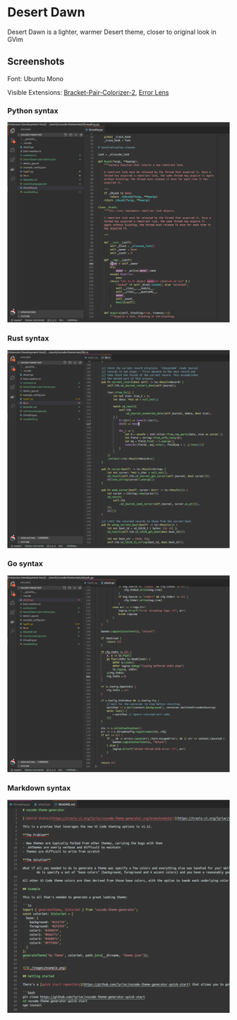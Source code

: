# Desert Dawn

Desert Dawn is a lighter, warmer Desert theme, closer to original look in GVim

## Screenshots

Font: Ubuntu Mono

Visible Extensions: [Bracket-Pair-Colorizer-2](https://marketplace.visualstudio.com/items?itemName=CoenraadS.bracket-pair-colorizer-2), [Error Lens](https://marketplace.visualstudio.com/items?itemName=usernamehw.errorlens)

### Python syntax

![Python](https://raw.githubusercontent.com/gistart/vscode-theme-desert-dawn/master/screenshots/python.png)

### Rust syntax

![Rust](https://raw.githubusercontent.com/gistart/vscode-theme-desert-dawn/master/screenshots/rust.png)

### Go syntax

![Go](https://raw.githubusercontent.com/gistart/vscode-theme-desert-dawn/master/screenshots/go.png)

### Markdown syntax

![MD](https://raw.githubusercontent.com/gistart/vscode-theme-desert-dawn/master/screenshots/md.png)
